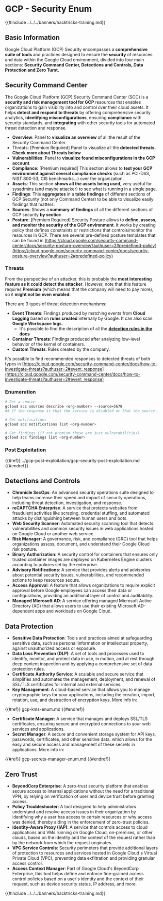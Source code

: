 # GCP - Security Enum

{{#include ../../../banners/hacktricks-training.md}}

## Basic Information

Google Cloud Platform (GCP) Security encompasses a **comprehensive suite of tools** and practices designed to ensure the **security** of resources and data within the Google Cloud environment, divided into four main sections: **Security Command Center, Detections and Controls, Data Protection and Zero Turst.**

## **Security Command Center**

The Google Cloud Platform (GCP) Security Command Center (SCC) is a **security and risk management tool for GCP** resources that enables organizations to gain visibility into and control over their cloud assets. It helps **detect and respond to threats** by offering comprehensive security analytics, **identifying misconfigurations**, ensuring **compliance** with security standards, and **integrating** with other security tools for automated threat detection and response.

- **Overview**: Panel to **visualize an overview** of all the result of the Security Command Center.
- Threats: \[Premium Required] Panel to visualize all the **detected threats. Check more about Threats below**
- **Vulnerabilities**: Panel to **visualize found misconfigurations in the GCP account**.
- **Compliance**: \[Premium required] This section allows to **test your GCP environment against several compliance checks** (such as PCI-DSS, NIST 800-53, CIS benchmarks...) over the organization.
- **Assets**: This section **shows all the assets being used**, very useful for sysadmins (and maybe attacker) to see what is running in a single page.
- **Findings**: This **aggregates** in a **table findings** of different sections of GCP Security (not only Command Center) to be able to visualize easily findings that matters.
- **Sources**: Shows a **summary of findings** of all the different sections of GCP security **by sectio**n.
- **Posture**: \[Premium Required] Security Posture allows to **define, assess, and monitor the security of the GCP environment**. It works by creating policy that defines constraints or restrictions that controls/monitor the resources in GCP. There are several pre-defined posture templates that can be found in [https://cloud.google.com/security-command-center/docs/security-posture-overview?authuser=2#predefined-policy](https://cloud.google.com/security-command-center/docs/security-posture-overview?authuser=2#predefined-policy)

### **Threats**

From the perspective of an attacker, this is probably the **most interesting feature as it could detect the attacker**. However, note that this feature requires **Premium** (which means that the company will need to pay more), so it **might not be even enabled**.

There are 3 types of threat detection mechanisms:

- **Event Threats**: Findings produced by matching events from **Cloud Logging** based on **rules created** internally by Google. It can also scan **Google Workspace logs**.
  - It's possible to find the description of all the [**detection rules in the docs**](https://cloud.google.com/security-command-center/docs/concepts-event-threat-detection-overview?authuser=2#how_works)
- **Container Threats**: Findings produced after analyzing low-level behavior of the kernel of containers.
- **Custom Threats**: Rules created by the company.

It's possible to find recommended responses to detected threats of both types in [https://cloud.google.com/security-command-center/docs/how-to-investigate-threats?authuser=2#event_response](https://cloud.google.com/security-command-center/docs/how-to-investigate-threats?authuser=2#event_response)

### Enumeration

```bash
# Get a source
gcloud scc sources describe <org-number> --source=5678
## If the response is that the service is disabled or that the source is not found, then, it isn't enabled

# Get notifications
gcloud scc notifications list <org-number>

# Get findings (if not premium these are just vulnerabilities)
gcloud scc findings list <org-number>
```

### Post Exploitation

{{#ref}}
../gcp-post-exploitation/gcp-security-post-exploitation.md
{{#endref}}

## Detections and Controls

- **Chronicle SecOps**: An advanced security operations suite designed to help teams increase their speed and impact of security operations, including threat detection, investigation, and response.
- **reCAPTCHA Enterprise**: A service that protects websites from fraudulent activities like scraping, credential stuffing, and automated attacks by distinguishing between human users and bots.
- **Web Security Scanner**: Automated security scanning tool that detects vulnerabilities and common security issues in web applications hosted on Google Cloud or another web service.
- **Risk Manager**: A governance, risk, and compliance (GRC) tool that helps organizations assess, document, and understand their Google Cloud risk posture.
- **Binary Authorization**: A security control for containers that ensures only trusted container images are deployed on Kubernetes Engine clusters according to policies set by the enterprise.
- **Advisory Notifications**: A service that provides alerts and advisories about potential security issues, vulnerabilities, and recommended actions to keep resources secure.
- **Access Approval**: A feature that allows organizations to require explicit approval before Google employees can access their data or configurations, providing an additional layer of control and auditability.
- **Managed Microsoft AD**: A service offering managed Microsoft Active Directory (AD) that allows users to use their existing Microsoft AD-dependent apps and workloads on Google Cloud.

## Data Protection

- **Sensitive Data Protection**: Tools and practices aimed at safeguarding sensitive data, such as personal information or intellectual property, against unauthorized access or exposure.
- **Data Loss Prevention (DLP)**: A set of tools and processes used to identify, monitor, and protect data in use, in motion, and at rest through deep content inspection and by applying a comprehensive set of data protection rules.
- **Certificate Authority Service**: A scalable and secure service that simplifies and automates the management, deployment, and renewal of SSL/TLS certificates for internal and external services.
- **Key Management**: A cloud-based service that allows you to manage cryptographic keys for your applications, including the creation, import, rotation, use, and destruction of encryption keys. More info in:

{{#ref}}
gcp-kms-enum.md
{{#endref}}

- **Certificate Manager**: A service that manages and deploys SSL/TLS certificates, ensuring secure and encrypted connections to your web services and applications.
- **Secret Manager**: A secure and convenient storage system for API keys, passwords, certificates, and other sensitive data, which allows for the easy and secure access and management of these secrets in applications. More info in:

{{#ref}}
gcp-secrets-manager-enum.md
{{#endref}}

## Zero Trust

- **BeyondCorp Enterprise**: A zero-trust security platform that enables secure access to internal applications without the need for a traditional VPN, by relying on verification of user and device trust before granting access.
- **Policy Troubleshooter**: A tool designed to help administrators understand and resolve access issues in their organization by identifying why a user has access to certain resources or why access was denied, thereby aiding in the enforcement of zero-trust policies.
- **Identity-Aware Proxy (IAP)**: A service that controls access to cloud applications and VMs running on Google Cloud, on-premises, or other clouds, based on the identity and the context of the request rather than by the network from which the request originates.
- **VPC Service Controls**: Security perimeters that provide additional layers of protection to resources and services hosted in Google Cloud's Virtual Private Cloud (VPC), preventing data exfiltration and providing granular access control.
- **Access Context Manager**: Part of Google Cloud's BeyondCorp Enterprise, this tool helps define and enforce fine-grained access control policies based on a user's identity and the context of their request, such as device security status, IP address, and more.

{{#include ../../../banners/hacktricks-training.md}}





